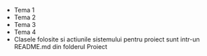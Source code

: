 - Tema 1
- Tema 2
- Tema 3
- Tema 4
- Clasele folosite si actiunile sistemului pentru proiect sunt intr-un README.md din folderul Proiect

